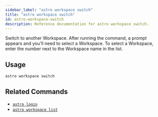 ```yaml
---
sidebar_label: "astro workspace switch"
title: "astro workspace switch"
id: astro-workspace-switch
description: Reference documentation for astro workspace switch.
---
```


Switch to another Workspace. After running the command, a prompt appears and you'll need to select a Workspace. To select a Workspace, enter the number next to the Workspace name in the list.

## Usage

```sh
astro workspace switch
```

## Related Commands

- [`astro login`](cli/astro-login.md)
- [`astro workspace list`](cli/astro-workspace-list.md)
